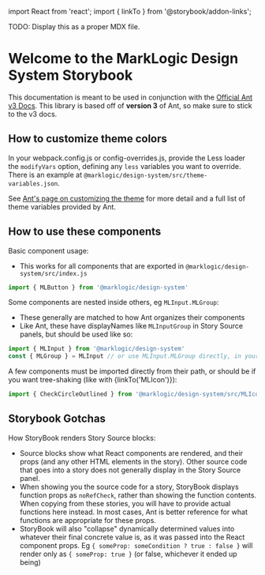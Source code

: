 import React from 'react';
import { linkTo } from '@storybook/addon-links';

TODO: Display this as a proper MDX file.

# Welcome to the MarkLogic Design System Storybook

This documentation is meant to be used in conjunction with the [Official Ant v3 Docs](https://3x.ant.design/docs/react/introduce). This library is based off of **version 3** of Ant, so make sure to stick to the v3 docs.


## How to customize theme colors

In your webpack.config.js or config-overrides.js, provide the Less loader the `modifyVars` option, defining any `less` variables you want to override. There is an example at `@marklogic/design-system/src/theme-variables.json`.

See [Ant's page on customizing the theme](https://ant.design/docs/react/customize-theme) for more detail and a full list of theme variables provided by Ant.


## How to use these components

Basic component usage:
- This works for all components that are exported in `@marklogic/design-system/src/index.js`
```jsx
import { MLButton } from '@marklogic/design-system'
```

Some components are nested inside others, eg `MLInput.MLGroup`:
- These generally are matched to how Ant organizes their components
- Like Ant, these have displayNames like `MLInputGroup` in Story Source panels, but should be used like so:
```jsx
import { MLInput } from '@marklogic/design-system'
const { MLGroup } = MLInput // or use MLInput.MLGroup directly, in your JSX
```

A few components must be imported directly from their path, or should be if you want tree-shaking (like with {linkTo('MLIcon')}):
```jsx
import { CheckCircleOutlined } from '@marklogic/design-system/src/MLIcon'
```


## Storybook Gotchas

How StoryBook renders Story Source blocks:
- Source blocks show what React components are rendered, and their props (and any other HTML elements in the story). Other source code that goes into a story does not generally display in the Story Source panel.
- When showing you the source code for a story, StoryBook displays function props as `noRefCheck`, rather than showing the function contents. When copying from these stories, you will have to provide actual functions here instead. In most cases, Ant is better reference for what functions are appropriate for these props.
- StoryBook will also "collapse" dynamically determined values into whatever their final concrete value is, as it was passed into the React component props. Eg `{ someProp: someCondition ? true : false }` will render only as `{ someProp: true }` (or false, whichever it ended up being)
